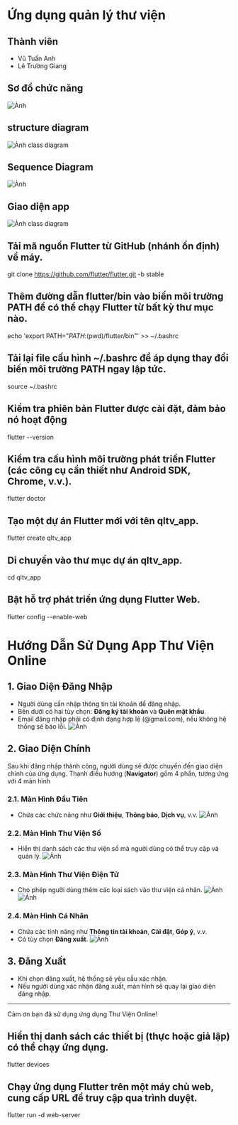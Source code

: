# Ứng dụng quản lý thư viện

## Thành viên
- Vũ Tuấn Anh
- Lê Trường Giang

## Sơ đồ chức năng
![Ảnh ](image/sodochucnang.drawio.png)

## structure diagram
![Ảnh class diagram](image/class_diagram.png)

## Sequence Diagram
![Ảnh ](image/sequeDia.png)
## Giao diện app
![Ảnh class diagram](image/Screenshot%202024-12-30%20153416.png)

## Tải mã nguồn Flutter từ GitHub (nhánh ổn định) về máy.
git clone https://github.com/flutter/flutter.git -b stable

## Thêm đường dẫn flutter/bin vào biến môi trường PATH để có thể chạy Flutter từ bất kỳ thư mục nào.
echo 'export PATH="$PATH:$(pwd)/flutter/bin"' >> ~/.bashrc

## Tải lại file cấu hình ~/.bashrc để áp dụng thay đổi biến môi trường PATH ngay lập tức.
source ~/.bashrc

## Kiểm tra phiên bản Flutter được cài đặt, đảm bảo nó hoạt động
flutter --version

## Kiểm tra cấu hình môi trường phát triển Flutter (các công cụ cần thiết như Android SDK, Chrome, v.v.).
flutter doctor

## Tạo một dự án Flutter mới với tên qltv_app.
flutter create qltv_app

## Di chuyển vào thư mục dự án qltv_app.
cd qltv_app

## Bật hỗ trợ phát triển ứng dụng Flutter Web.
flutter config --enable-web

# Hướng Dẫn Sử Dụng App Thư Viện Online

## 1. Giao Diện Đăng Nhập
- Người dùng cần nhập thông tin tài khoản để đăng nhập.
- Bên dưới có hai tùy chọn: **Đăng ký tài khoản** và **Quên mật khẩu**.
- Email đăng nhập phải có định dạng hợp lệ (@gmail.com), nếu không hệ thống sẽ báo lỗi.
![Ảnh ](image/login.jpg)

## 2. Giao Diện Chính
Sau khi đăng nhập thành công, người dùng sẽ được chuyển đến giao diện chính của ứng dụng. Thanh điều hướng (**Navigator**) gồm 4 phần, tương ứng với 4 màn hình

### 2.1. Màn Hình Đầu Tiên
- Chứa các chức năng như **Giới thiệu**, **Thông báo**, **Dịch vụ**, v.v.
  ![Ảnh ](image/s1.jpg)

### 2.2. Màn Hình Thư Viện Số
- Hiển thị danh sách các thư viện số mà người dùng có thể truy cập và quản lý.
![Ảnh ](image/s2.jpg)
### 2.3. Màn Hình Thư Viện Điện Tử
- Cho phép người dùng thêm các loại sách vào thư viện cá nhân.
  ![Ảnh ](image/s3.jpg)
  ![Ảnh ](image/s3.1.jpg)

### 2.4. Màn Hình Cá Nhân
- Chứa các tính năng như **Thông tin tài khoản**, **Cài đặt**, **Góp ý**, v.v.
- Có tùy chọn **Đăng xuất**.
  ![Ảnh ](image/s4.jpg)

## 3. Đăng Xuất
- Khi chọn đăng xuất, hệ thống sẽ yêu cầu xác nhận.
- Nếu người dùng xác nhận đăng xuất, màn hình sẽ quay lại giao diện đăng nhập.

---

Cảm ơn bạn đã sử dụng ứng dụng Thư Viện Online!



## Hiển thị danh sách các thiết bị (thực hoặc giả lập) có thể chạy ứng dụng.
flutter devices

## Chạy ứng dụng Flutter trên một máy chủ web, cung cấp URL để truy cập qua trình duyệt.
flutter run -d web-server
